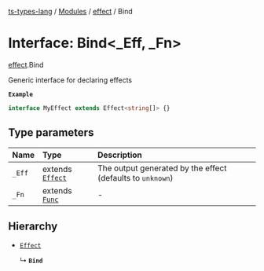 [ts-types-lang](../README.md) / [Modules](../modules.md) / [effect](../modules/effect.md) / Bind

# Interface: Bind<_Eff, _Fn\>

[effect](../modules/effect.md).Bind

Generic interface for declaring effects

**`Example`**

```ts
interface MyEffect extends Effect<string[]> {}
```

## Type parameters

| Name | Type | Description |
| :------ | :------ | :------ |
| `_Eff` | extends [`Effect`](effect.Effect.md) | The output generated by the effect (defaults to `unknown`) |
| `_Fn` | extends [`Func`](../modules/effect.md#func) | - |

## Hierarchy

- [`Effect`](effect.Effect.md)

  ↳ **`Bind`**
